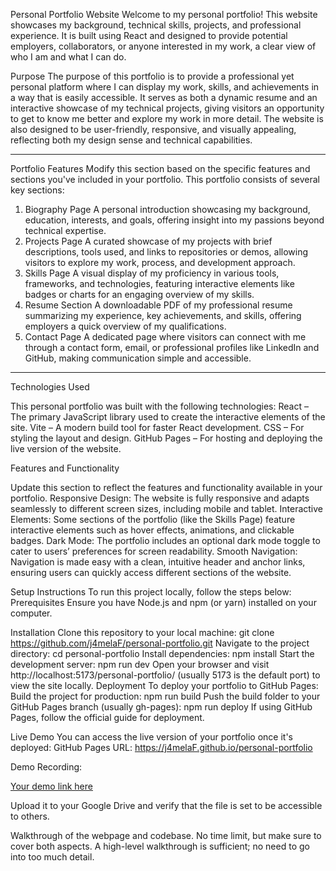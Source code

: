 Personal Portfolio Website
Welcome to my personal portfolio! This website showcases my background, technical skills, projects, and professional experience. It is built using React and designed to provide potential employers, collaborators, or anyone interested in my work, a clear view of who I am and what I can do.

Purpose
The purpose of this portfolio is to provide a professional yet personal platform where I can display my work, skills, and achievements in a way that is easily accessible. It serves as both a dynamic resume and an interactive showcase of my technical projects, giving visitors an opportunity to get to know me better and explore my work in more detail. The website is also designed to be user-friendly, responsive, and visually appealing, reflecting both my design sense and technical capabilities.

__________________________________________________________________________________________________________

Portfolio Features
Modify this section based on the specific features and sections you've included in your portfolio.
This portfolio consists of several key sections:
1. Biography Page
A personal introduction showcasing my background, education, interests, and goals, offering insight into my passions beyond technical expertise.
2. Projects Page
A curated showcase of my projects with brief descriptions, tools used, and links to repositories or demos, allowing visitors to explore my work, process, and development approach.
3. Skills Page
A visual display of my proficiency in various tools, frameworks, and technologies, featuring interactive elements like badges or charts for an engaging overview of my skills.
4. Resume Section
A downloadable PDF of my professional resume summarizing my experience, key achievements, and skills, offering employers a quick overview of my qualifications.
5. Contact Page
A dedicated page where visitors can connect with me through a contact form, email, or professional profiles like LinkedIn and GitHub, making communication simple and accessible.

__________________________________________________________________________________________________________


Technologies Used

This personal portfolio was built with the following technologies:
React – The primary JavaScript library used to create the interactive elements of the site.
Vite – A modern build tool for faster React development.
CSS – For styling the layout and design.
GitHub Pages – For hosting and deploying the live version of the website.

Features and Functionality

Update this section to reflect the features and functionality available in your portfolio.
Responsive Design: The website is fully responsive and adapts seamlessly to different screen sizes, including mobile and tablet.
Interactive Elements: Some sections of the portfolio (like the Skills Page) feature interactive elements such as hover effects, animations, and clickable badges.
Dark Mode: The portfolio includes an optional dark mode toggle to cater to users’ preferences for screen readability.
Smooth Navigation: Navigation is made easy with a clean, intuitive header and anchor links, ensuring users can quickly access different sections of the website.

Setup Instructions
To run this project locally, follow the steps below:
Prerequisites
Ensure you have Node.js and npm (or yarn) installed on your computer.


Installation
Clone this repository to your local machine:
 git clone https://github.com/j4melaF/personal-portfolio.git
Navigate to the project directory:
 cd personal-portfolio
Install dependencies:
npm install
Start the development server:
npm run dev
Open your browser and visit http://localhost:5173/personal-portfolio/ (usually 5173 is the default port) to view the site locally.
Deployment
To deploy your portfolio to GitHub Pages:
Build the project for production:
npm run build
Push the build folder to your GitHub Pages branch (usually gh-pages):
npm run deploy
If using GitHub Pages, follow the official guide for deployment.



Live Demo
You can access the live version of your portfolio once it's deployed:
GitHub Pages URL:
https://j4melaF.github.io/personal-portfolio

Demo Recording:

[Your demo link here](https://drive.google.com/drive/folders/1JVJ43mPy__H7jo_Q8Lvpi0jvyGsB99Ds?usp=sharing)

Upload it to your Google Drive and verify that the file is set to be accessible to others.

Walkthrough of the webpage and codebase.
No time limit, but make sure to cover both aspects. A high-level walkthrough is sufficient; no need to go into too much detail.